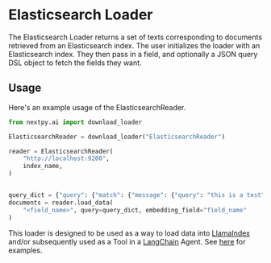 # Elasticsearch Loader

The Elasticsearch Loader returns a set of texts corresponding to documents retrieved from an Elasticsearch index.
The user initializes the loader with an Elasticsearch index. They then pass in a field, and optionally a JSON query DSL object to fetch the fields they want.

## Usage

Here's an example usage of the ElasticsearchReader.

```python
from nextpy.ai import download_loader

ElasticsearchReader = download_loader("ElasticsearchReader")

reader = ElasticsearchReader(
    "http://localhost:9200",
    index_name,
)


query_dict = {"query": {"match": {"message": {"query": "this is a test"}}}}
documents = reader.load_data(
    "<field_name>", query=query_dict, embedding_field="field_name"
)
```

This loader is designed to be used as a way to load data into [LlamaIndex](https://github.com/jerryjliu/gpt_index/tree/main/gpt_index) and/or subsequently used as a Tool in a [LangChain](https://github.com/hwchase17/langchain) Agent. See [here](https://github.com/emptycrown/llama-hub/tree/main) for examples.
